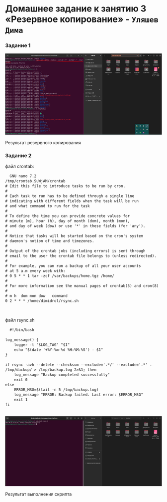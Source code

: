 # Домашнее задание к занятию 3 «Резервное копирование» - `Уляшев Дима`




### Задание 1


 ![alt text](https://github.com/slav1power/haproxy/blob/main/img/1r.png)

Результат резервного копирования



### Задание 2

файл crontab:

```
  GNU nano 7.2                                /tmp/crontab.SuWjAM/crontab                                         
# Edit this file to introduce tasks to be run by cron.
# 
# Each task to run has to be defined through a single line
# indicating with different fields when the task will be run
# and what command to run for the task
# 
# To define the time you can provide concrete values for
# minute (m), hour (h), day of month (dom), month (mon),
# and day of week (dow) or use '*' in these fields (for 'any').
# 
# Notice that tasks will be started based on the cron's system
# daemon's notion of time and timezones.
# 
# Output of the crontab jobs (including errors) is sent through
# email to the user the crontab file belongs to (unless redirected).
# 
# For example, you can run a backup of all your user accounts
# at 5 a.m every week with:
# 0 5 * * 1 tar -zcf /var/backups/home.tgz /home/
# 
# For more information see the manual pages of crontab(5) and cron(8)
# 
# m h  dom mon dow   command
0 2 * * * /home/dimidrol/rsync.sh



```

файл rsync.sh

```
  #!/bin/bash

log_message() {
    logger -t "$LOG_TAG" "$1"
    echo "$(date '+%Y-%m-%d %H:%M:%S') - $1"
}

if rsync -avh --delete --checksum --exclude='.*/' --exclude='.*' . /tmp/dackup/ > /tmp/backup.log 2>&1; then
    log_message "Backup completed successfully"
    exit 0
else
    ERROR_MSG=$(tail -n 5 /tmp/backup.log)
    log_message "ERROR: Backup failed. Last error: $ERROR_MSG"
    exit 1
fi


```

![alt text](https://github.com/slav1power/haproxy/blob/main/img/2r.png)

Результат выполнения скрипта



